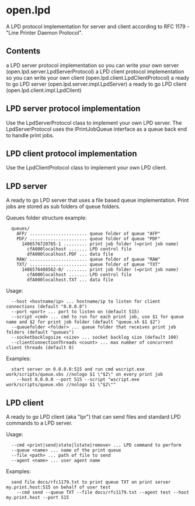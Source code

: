 # open.lpd

A LPD protocol implementation for server and client according to RFC 1179 - "Line Printer Daemon Protocol".

## Contents

a LPD server protocol implementation so you can write your own server (open.lpd.server.LpdServerProtocol)
a LPD client protocol implementation so you can write your own client (open.lpd.client.LpdClientProtocol)
a ready to go LPD server (open.lpd.server.impl.LpdServer)
a ready to go LPD client (open.lpd.client.impl.LpdClient)

## LPD server protocol implementation

Use the LpdServerProtocol class to implement your own LPD server. The LpdServerProtocol uses the 
IPrintJobQueue interface as a queue back end to handle print jobs.

## LPD client protocol implementation

Use the LpdClientProtocol class to implement your own LPD client. 

## LPD server

A ready to go LPD server that uses a file based queue implementation. Print jobs are stored as sub folders of
queue folders.

Queues folder structure example:
```
  queues/  
    AFP/ ...................... queue folder of queue "AFP"
    PDF/ ...................... queue folder of queue "PDF"
      1406576720765-1 ......... print job folder (=print job name)
        cfA000localhost ....... LPD control file
        dfA000localhost.PDF ... data file
    RAW/ ...................... queue folder of queue "RAW"
    TXT/ ...................... queue folder of queue "TXT"
      1406576408562-0/ ........ print job folder (=print job name)
        cfA000localhost ....... LPD control file
        dfA000localhost.TXT ... data file
```    
Usage:
```    
  --host <hostname/ip> ... hostname/ip to listen for client connections (default "0.0.0.0")
  --port <port> ... port to listen on (default 515)
  --script <cmd> ... cmd to run for each print job, use $1 for queue name and $2 for print job folder (default "queue.sh $1 $2")
  --queuefolder <folder> ... queue folder that receives print job folders (default "queues")
  --socketbacklogsize <size> ... socket backlog size (default 100)
  --clientConnectionThreads <count> ... max number of concurrent client threads (default 8)
```    

Examples:
```    
  start server on 0.0.0.0:515 and run cmd wscript.exe work/scripts/queue.vbs //nologo $1 \"$2\" on every print job 
    --host 0.0.0.0 --port 515 --script "wscript.exe work/scripts/queue.vbs //nologo $1 \"$2\""
```    

## LPD client

A ready to go LPD client (aka "lpr") that can send files and standard LPD commands to a LPD server.

Usage:
```    
  --cmd <print|send|state|lstate|remove> ... LPD command to perform
  --queue <name> ... name of the print queue
  --file <path> ... path of file to send
  --agent <name> ... user agent name
```    
Examples:
```
  send file docs/rfc1179.txt to print queue TXT on print server my.print.host:515 on behalf of user test
    --cmd send --queue TXT --file docs/rfc1179.txt --agent test --host my.print.host --port 515
```
 